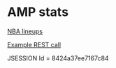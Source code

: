 # AMP stats

[NBA lineups](https://www.nba.com/stats/lineups/advanced?slug=advanced&Season=2022-23)

[Example REST call](
https://stats.nba.com/stats/leaguedashlineups?Conference=&DateFrom=&DateTo=&Division=&GameSegment=&GroupQuantity=3&ISTRound=&LastNGames=0&LeagueID=00&Location=&MeasureType=Advanced&Month=0&OpponentTeamID=0&Outcome=&PORound=0&PaceAdjust=N&PerMode=PerGame&Period=0&PlusMinus=N&Rank=N&Season=2022-23&SeasonSegment=&SeasonType=Regular%20Season&ShotClockRange=&TeamID=0&VsConference=&VsDivision=)

JSESSION Id = 8424a37ee7167c84
